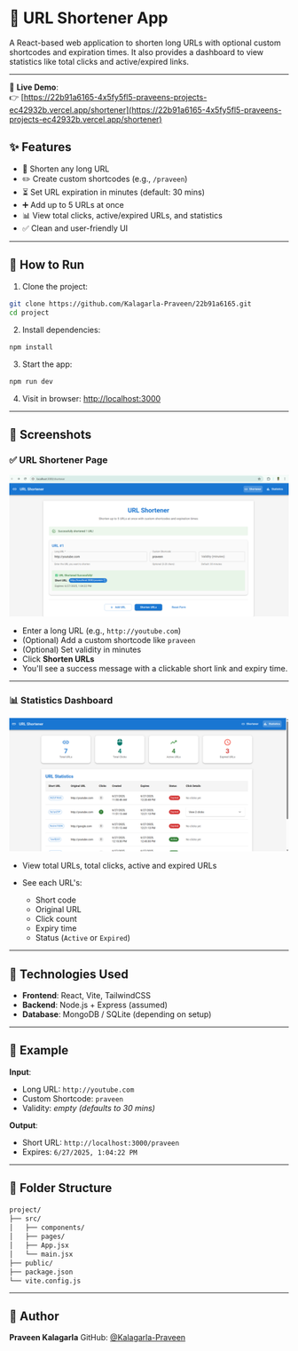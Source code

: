 
# 🔗 URL Shortener App

A React-based web application to shorten long URLs with optional custom shortcodes and expiration times. It also provides a dashboard to view statistics like total clicks and active/expired links.

---

🚀 **Live Demo**:  
👉 [https://22b91a6165-4x5fy5fl5-praveens-projects-ec42932b.vercel.app/shortener](https://22b91a6165-4x5fy5fl5-praveens-projects-ec42932b.vercel.app/shortener)


## ✨ Features

- 🔗 Shorten any long URL
- ✏️ Create custom shortcodes (e.g., `/praveen`)
- ⏳ Set URL expiration in minutes (default: 30 mins)
- ➕ Add up to 5 URLs at once
- 📊 View total clicks, active/expired URLs, and statistics
- ✅ Clean and user-friendly UI

---

## 🚀 How to Run

1. Clone the project:

```bash
git clone https://github.com/Kalagarla-Praveen/22b91a6165.git
cd project
````

2. Install dependencies:

```bash
npm install
```

3. Start the app:

```bash
npm run dev
```

4. Visit in browser:
   [http://localhost:3000](http://localhost:3000)

---

## 📸 Screenshots

### ✅ URL Shortener Page

![Shortener Page](./Screenshot%202025-06-27%20123437.png)

* Enter a long URL (e.g., `http://youtube.com`)
* (Optional) Add a custom shortcode like `praveen`
* (Optional) Set validity in minutes
* Click **Shorten URLs**
* You'll see a success message with a clickable short link and expiry time.

---

### 📊 Statistics Dashboard

![Statistics Page](./Screenshot%202025-06-27%20123513.png)

* View total URLs, total clicks, active and expired URLs
* See each URL's:

  * Short code
  * Original URL
  * Click count
  * Expiry time
  * Status (`Active` or `Expired`)

---

## 🧠 Technologies Used

* **Frontend**: React, Vite, TailwindCSS
* **Backend**: Node.js + Express (assumed)
* **Database**: MongoDB / SQLite (depending on setup)

---

## 📌 Example

**Input**:

* Long URL: `http://youtube.com`
* Custom Shortcode: `praveen`
* Validity: *empty (defaults to 30 mins)*

**Output**:

* Short URL: `http://localhost:3000/praveen`
* Expires: `6/27/2025, 1:04:22 PM`

---

## 📂 Folder Structure

```
project/
├── src/
│   ├── components/
│   ├── pages/
│   ├── App.jsx
│   └── main.jsx
├── public/
├── package.json
└── vite.config.js
```

---

## 🙌 Author

**Praveen Kalagarla**
GitHub: [@Kalagarla-Praveen](https://github.com/Kalagarla-Praveen)

